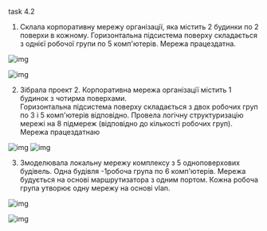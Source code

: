 task 4.2
1. Склала корпоративну мережу організації, яка містить 2  будинки  по  2  поверхи  в  кожному. 
 Горизонтальна  підсистема  поверху складається з однієї робочої групи по 5 комп'ютерів.
Мережа працездатна. 

![img](/../master/images/task_4_2_1.png?raw=true "screenshot")

![img](/../master/images/task_4_2_2.png?raw=true "screenshot")


2. Зібрала проект 2. Корпоративна мережа організації містить 1  будинок  з  чотирма  поверхами.  
Горизонтальна  підсистема  поверху складається з двох робочих груп по 3 і 5 комп'ютерів відповідно. 
Провела логічну структуризацію мережі на 8 підмереж (відповідно до  кількості  робочих  груп).  
Мережа працездатнаю 

![img](/../master/images/task_4_2_3.png?raw=true "screenshot")
![img](/../master/images/task_4_2_4.png?raw=true "screenshot")

3. Змоделювала  локальну  мережу  комплексу  з  5 одноповерхових будівель. 
Одна будівля -1робоча група по 6 комп'ютерів. Мережа будується на основі маршрутизатора з одним портом. 
Кожна робоча група утворює одну мережу на основі vlan.

![img](/../master/images/task_4_2_5.png?raw=true "screenshot")

![img](/../master/images/task_4_2_6.png?raw=true "screenshot")

